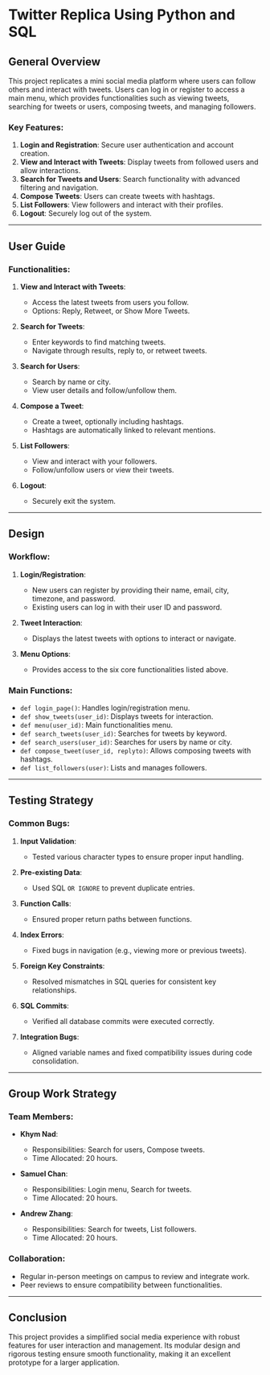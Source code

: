 # Twitter Replica Using Python and SQL

## General Overview
This project replicates a mini social media platform where users can follow others and interact with tweets. Users can log in or register to access a main menu, which provides functionalities such as viewing tweets, searching for tweets or users, composing tweets, and managing followers.

### Key Features:
1. **Login and Registration**: Secure user authentication and account creation.
2. **View and Interact with Tweets**: Display tweets from followed users and allow interactions.
3. **Search for Tweets and Users**: Search functionality with advanced filtering and navigation.
4. **Compose Tweets**: Users can create tweets with hashtags.
5. **List Followers**: View followers and interact with their profiles.
6. **Logout**: Securely log out of the system.

---

## User Guide

### Functionalities:
1. **View and Interact with Tweets**:  
   - Access the latest tweets from users you follow.  
   - Options: Reply, Retweet, or Show More Tweets.

2. **Search for Tweets**:  
   - Enter keywords to find matching tweets.  
   - Navigate through results, reply to, or retweet tweets.

3. **Search for Users**:  
   - Search by name or city.  
   - View user details and follow/unfollow them.

4. **Compose a Tweet**:  
   - Create a tweet, optionally including hashtags.  
   - Hashtags are automatically linked to relevant mentions.

5. **List Followers**:  
   - View and interact with your followers.  
   - Follow/unfollow users or view their tweets.

6. **Logout**:  
   - Securely exit the system.

---

## Design

### Workflow:
1. **Login/Registration**:
   - New users can register by providing their name, email, city, timezone, and password.
   - Existing users can log in with their user ID and password.

2. **Tweet Interaction**:
   - Displays the latest tweets with options to interact or navigate.

3. **Menu Options**:
   - Provides access to the six core functionalities listed above.

### Main Functions:
- `def login_page()`: Handles login/registration menu.
- `def show_tweets(user_id)`: Displays tweets for interaction.
- `def menu(user_id)`: Main functionalities menu.
- `def search_tweets(user_id)`: Searches for tweets by keyword.
- `def search_users(user_id)`: Searches for users by name or city.
- `def compose_tweet(user_id, replyto)`: Allows composing tweets with hashtags.
- `def list_followers(user)`: Lists and manages followers.

---

## Testing Strategy

### Common Bugs:
1. **Input Validation**:
   - Tested various character types to ensure proper input handling.

2. **Pre-existing Data**:
   - Used SQL `OR IGNORE` to prevent duplicate entries.

3. **Function Calls**:
   - Ensured proper return paths between functions.

4. **Index Errors**:
   - Fixed bugs in navigation (e.g., viewing more or previous tweets).

5. **Foreign Key Constraints**:
   - Resolved mismatches in SQL queries for consistent key relationships.

6. **SQL Commits**:
   - Verified all database commits were executed correctly.

7. **Integration Bugs**:
   - Aligned variable names and fixed compatibility issues during code consolidation.

---

## Group Work Strategy

### Team Members:
- **Khym Nad**:
  - Responsibilities: Search for users, Compose tweets.
  - Time Allocated: 20 hours.

- **Samuel Chan**:
  - Responsibilities: Login menu, Search for tweets.
  - Time Allocated: 20 hours.

- **Andrew Zhang**:
  - Responsibilities: Search for tweets, List followers.
  - Time Allocated: 20 hours.

### Collaboration:
- Regular in-person meetings on campus to review and integrate work.
- Peer reviews to ensure compatibility between functionalities.

---

## Conclusion
This project provides a simplified social media experience with robust features for user interaction and management. Its modular design and rigorous testing ensure smooth functionality, making it an excellent prototype for a larger application.
